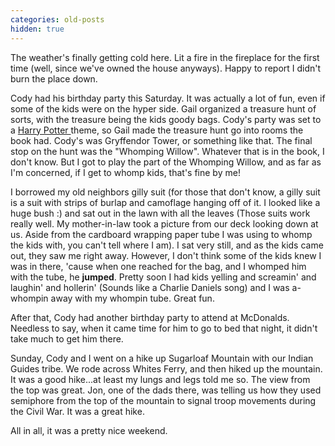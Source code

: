 ```yaml
---
categories: old-posts
hidden: true
---
```


The weather's finally getting cold here. Lit a fire in the fireplace for the first time (well, since we've owned the house anyways). Happy to report I didn't burn the place down.
<!--more-->
Cody had his birthday party this Saturday. It was actually a lot of fun, even if some of the kids were on the hyper side. Gail organized a treasure hunt of sorts, with the treasure being the kids goody bags. Cody's party was set to a <a href="http://www.harrypotter.com">Harry Potter </a>theme, so Gail made the treasure hunt go into rooms the book had. Cody's was Gryffendor Tower, or something like that. The final stop on the hunt was the "Whomping Willow". Whatever that is in the book, I don't know. But I got to play the part of the Whomping Willow, and as far as I'm concerned, if I get to whomp kids, that's fine by me!

I borrowed my old neighbors gilly suit (for those that don't know, a gilly suit is a suit with strips of burlap and camoflage hanging off of it. I looked like a huge bush :) and sat out in the lawn with all the leaves (Those suits work really well. My mother-in-law took a picture from our deck looking down at us. Aside from the cardboard wrapping paper tube I was using to whomp the kids with, you can't tell where I am). I sat very still, and as the kids came out, they saw me right away. However, I don't think some of the kids knew I was in there, 'cause when one reached for the bag, and I whomped him with the tube, he **jumped**. Pretty soon I had kids yelling and screamin' and laughin' and hollerin' (Sounds like a Charlie Daniels song) and I was a-whompin away with my whompin tube. Great fun.

After that, Cody had another birthday party to attend at McDonalds. Needless to say, when it came time for him to go to bed that night, it didn't take much to get him there.

Sunday, Cody and I went on a hike up Sugarloaf Mountain with our Indian Guides tribe. We rode across Whites Ferry, and then hiked up the mountain. It was a good hike...at least my lungs and legs told me so. The view from the top was great. Jon, one of the dads there, was telling us how they used semiphore from the top of the mountain to signal troop movements during the Civil War. It was a great hike.

All in all, it was a pretty nice weekend.
